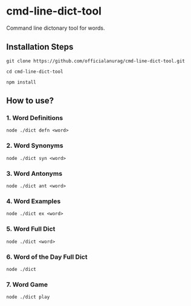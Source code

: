 # cmd-line-dict-tool
Command line dictonary tool for words.

## Installation Steps
`git clone https://github.com/officialanurag/cmd-line-dict-tool.git`

`cd cmd-line-dict-tool`

`npm install`

## How to use?
### 1. Word Definitions
`node ./dict defn <word>`

### 2. Word Synonyms
`node ./dict syn <word>`

### 3. Word Antonyms
`node ./dict ant <word>`

### 4. Word Examples
`node ./dict ex <word>`

### 5. Word Full Dict
`node ./dict <word>`

### 6. Word of the Day Full Dict
`node ./dict`

### 7. Word Game
`node ./dict play`